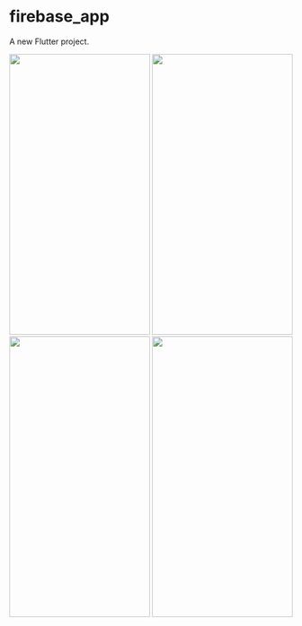# firebase_app

A new Flutter project.

<img src = "https://user-images.githubusercontent.com/113905603/210355251-9d26ce97-c705-4062-b363-8c5add9b975a.png" height = 500 width = 250>
<img src = "https://user-images.githubusercontent.com/113905603/210355243-ed6a52da-f6de-4d69-88db-d00a0cf24bd2.png" height = 500 width = 250>
<img src = "https://user-images.githubusercontent.com/113905603/210355247-553a6046-c2eb-4bdd-8bf5-827b6c2b761f.png" height = 500 width = 250>
<img src = "https://user-images.githubusercontent.com/113905603/210355226-c8fedcc6-4a13-4ffd-84fc-54eb7934108e.png" height = 500 width = 250>

